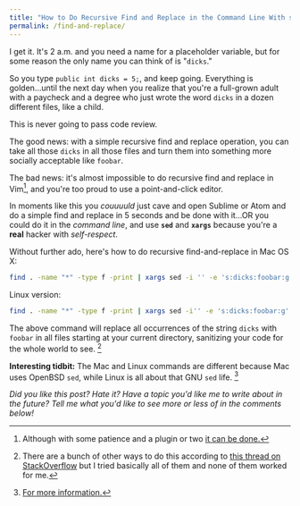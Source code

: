 ```yaml
---
title: "How to Do Recursive Find and Replace in the Command Line With sed"
permalink: /find-and-replace/
---
```


I get it. It's 2 a.m. and you need a name for a placeholder variable, but for some reason the only name you can think of is "`dicks`."

So you type `public int dicks = 5;`, and keep going. Everything is golden...until the next day when you realize that you're a full-grown adult with a paycheck and a degree who just wrote the word `dicks` in a dozen different files, like a child.

This is never going to pass code review.

The good news: with a simple recursive find and replace operation, you can take all those `dicks` in all those files and turn them into something more socially acceptable like `foobar`. 

The bad news: it's almost impossible to do recursive find and replace in Vim[^1], and you're too proud to use a point-and-click editor.

In moments like this you *couuuuld* just cave and open Sublime or Atom and do a simple find and replace in 5 seconds and be done with it...OR you could do it in the *command line*, and use **`sed`** and **`xargs`** because you're a **real** hacker with *self-respect*.

Without further ado, here's how to do recursive find-and-replace in Mac OS X:

```bash
find . -name "*" -type f -print | xargs sed -i '' -e 's:dicks:foobar:g'
```

Linux version:

```bash
find . -name "*" -type f -print | xargs sed -i'' -e 's:dicks:foobar:g'
```

The above command will replace all occurrences of the string `dicks` with `foobar` in all files starting at your current directory, sanitizing your code for the whole world to see. [^2]

**Interesting tidbit:** The Mac and Linux commands are different because Mac uses OpenBSD `sed`, while Linux is all about that GNU `sed` life. [^3]

[^1]: Although with some patience and a plugin or two [it can be done.](https://chrisarcand.com/vims-new-cdo-command/)

[^2]: There are a bunch of other ways to do this according to [this thread on StackOverflow](https://stackoverflow.com/questions/1583219/awk-sed-how-to-do-a-recursive-find-replace-of-a-string) but I tried basically all of them and none of them worked for me.

[^3]: [For more information.](https://unix.stackexchange.com/questions/13711/differences-between-sed-on-mac-osx-and-other-standard-sed)

*Did you like this post? Hate it? Have a topic you'd like me to write about in the future? Tell me what you'd like to see more or less of in the comments below!*
